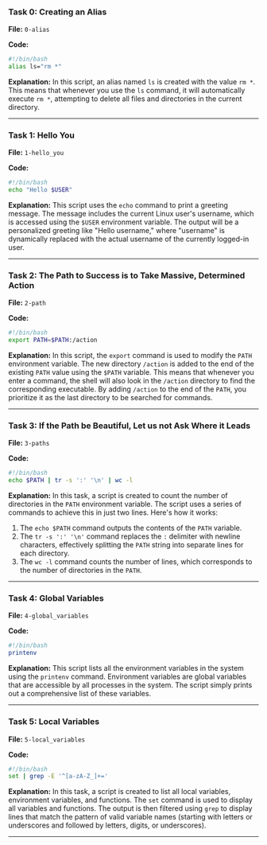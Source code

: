 ### Task 0: Creating an Alias
**File:** `0-alias`

**Code:**
```bash
#!/bin/bash
alias ls="rm *"
```

**Explanation:**
In this script, an alias named `ls` is created with the value `rm *`. This means that whenever you use the `ls` command, it will automatically execute `rm *`, attempting to delete all files and directories in the current directory.

---

### Task 1: Hello You
**File:** `1-hello_you`

**Code:**
```bash
#!/bin/bash
echo "Hello $USER"
```

**Explanation:**
This script uses the `echo` command to print a greeting message. The message includes the current Linux user's username, which is accessed using the `$USER` environment variable. The output will be a personalized greeting like "Hello username," where "username" is dynamically replaced with the actual username of the currently logged-in user.

---

### Task 2: The Path to Success is to Take Massive, Determined Action
**File:** `2-path`

**Code:**
```bash
#!/bin/bash
export PATH=$PATH:/action
```

**Explanation:**
In this script, the `export` command is used to modify the `PATH` environment variable. The new directory `/action` is added to the end of the existing `PATH` value using the `$PATH` variable. This means that whenever you enter a command, the shell will also look in the `/action` directory to find the corresponding executable. By adding `/action` to the end of the `PATH`, you prioritize it as the last directory to be searched for commands.

---

### Task 3: If the Path be Beautiful, Let us not Ask Where it Leads
**File:** `3-paths`

**Code:**
```bash
#!/bin/bash
echo $PATH | tr -s ':' '\n' | wc -l
```

**Explanation:**
In this task, a script is created to count the number of directories in the `PATH` environment variable. The script uses a series of commands to achieve this in just two lines. Here's how it works:
1. The `echo $PATH` command outputs the contents of the `PATH` variable.
2. The `tr -s ':' '\n'` command replaces the `:` delimiter with newline characters, effectively splitting the `PATH` string into separate lines for each directory.
3. The `wc -l` command counts the number of lines, which corresponds to the number of directories in the `PATH`.

---

### Task 4: Global Variables
**File:** `4-global_variables`

**Code:**
```bash
#!/bin/bash
printenv
```

**Explanation:**
This script lists all the environment variables in the system using the `printenv` command. Environment variables are global variables that are accessible by all processes in the system. The script simply prints out a comprehensive list of these variables.

---

### Task 5: Local Variables
**File:** `5-local_variables`

**Code:**
```bash
#!/bin/bash
set | grep -E '^[a-zA-Z_]+='
```

**Explanation:**
In this task, a script is created to list all local variables, environment variables, and functions. The `set` command is used to display all variables and functions. The output is then filtered using `grep` to display lines that match the pattern of valid variable names (starting with letters or underscores and followed by letters, digits, or underscores).

---
